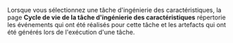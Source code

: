 Lorsque vous sélectionnez une tâche d'ingénierie des caractéristiques, la page **Cycle de vie de la tâche d'ingénierie des caractéristiques** répertorie les événements qui ont été réalisés pour cette tâche et les artefacts qui ont été générés lors de l'exécution d'une tâche.


